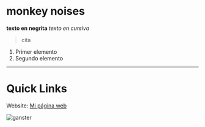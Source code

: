 # monkey noises

**texto en negrita**
*texto en cursiva*
> cita
1. Primer elemento
1. Segundo elemento

---
# Quick Links #

Website: [Mi página web](manuelmald0nad0.github.io)

![ganster](https://github.com/user-attachments/assets/4924a41a-29d7-4c0c-9115-ab29f7020ac5)



